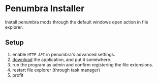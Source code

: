 # Penumbra Installer
Install penumbra mods through the default windows open action in file explorer.

## Setup
1. enable `HTTP API` in penumbra's advanced settings.
2. [download](https://github.com/pozm/penumbra-installer/releases/latest) the application, and put it somewhere.
3. run the program as admin and confirm registering the file extensions.
4. restart file explorer (through task manager)
5. profit
